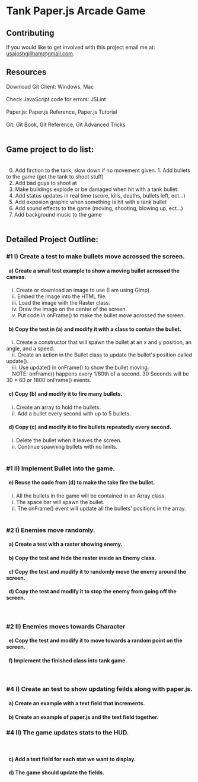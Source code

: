 <h1>Tank Paper.js Arcade Game</h1>

<h2>Contributing</h2>
If you would like to get involved with this project email me at: <a href="mailto:usajoshgillham@gmail.com">usajoshgillham@gmail.com</a>.

<h2>Resources</h2>
Download Git Client: <a ref="windows.github.com">Windows</a>, <a ref="http://mac.github.com">Mac</a>
<br><br>
Check JavaScript code for errors: <a ref="http://www.jslint.com">JSLint</a>
<br><br>
Paper.js:
<a ref="http://paperjs.org/reference">Paper.js Reference</a>, <a ref="http://paperjs.org/tutorials">Paper.js Tutorial</a>
<br><br>
Git:
<a ref="http://git-scm.com/book">Git Book</a>, <a ref="http://gitready.com">Git Reference</a>, <a ref="http://gitfu.wordpress.com">Git Advanced Tricks</a>
<br><br>

<h2>Game project to do list:</h2>
<br>
&nbsp;&nbsp;0. Add firction to the tank, slow down if no movement given.
1. Add bullets to the game (get the tank to shoot stuff)
<br>
&nbsp;&nbsp;2. Add bad guys to shoot at
<br>
&nbsp;&nbsp;3. Make buildings explode or be damaged when hit with a tank bullet
<br>
&nbsp;&nbsp;4. Add status updates in real time (score, kills, deaths, bullets left, ect...)
<br>
&nbsp;&nbsp;5. Add exposion graphic when something is hit with a tank bullet
<br>
&nbsp;&nbsp;6. Add sound effects to the game (moving, shooting, blowing up, ect...)
<br>
&nbsp;&nbsp;7. Add background music to the game
<br><br>

<h2>Detailed Project Outline:</h2>
<h3>&#35;1 I) Create a test to make bullets move acrossed the screen.</h3>
<h4>&nbsp;&nbsp;a) Create a small test example to show a moving bullet acrossed the canvas.</h4>
&nbsp;&nbsp;&nbsp;&nbsp;i. Create or download an image to use (I am using Gimp).<br>
&nbsp;&nbsp;&nbsp;&nbsp;ii. Embed the image into the HTML file.<br>
&nbsp;&nbsp;&nbsp;&nbsp;iii. Load the image with the Raster class.<br>
&nbsp;&nbsp;&nbsp;&nbsp;iv. Draw the image on the center of the screen.<br>
&nbsp;&nbsp;&nbsp;&nbsp;v. Put code in onFrame() to make the bullet move acrossed the screen.<br>
<h4>&nbsp;&nbsp;b) Copy the test in (a) and modify it with a class to contain the bullet.</h4>
&nbsp;&nbsp;&nbsp;&nbsp;i. Create a constructor that will spawn the bullet at an x and y position, an angle, and a speed.<br>
&nbsp;&nbsp;&nbsp;&nbsp;ii. Create an action in the Bullet class to update the bullet's position called update().<br>
&nbsp;&nbsp;&nbsp;&nbsp;iii. Use update() in onFrame() to show the bullet moving.<br>
&nbsp;&nbsp;&nbsp;&nbsp;NOTE: onFrame() happens every 1/60th of a second. 30 Seconds will be 30 * 60 or 1800 onFrame() events.<br>
<h4>&nbsp;&nbsp;c) Copy (b) and modify it to fire many bullets.</h4>
&nbsp;&nbsp;&nbsp;&nbsp;i. Create an array to hold the bullets.<br>
&nbsp;&nbsp;&nbsp;&nbsp;ii. Add a bullet every second with up to 5 bullets.<br>
<h4>&nbsp;&nbsp;d) Copy (c) and modify it to fire bullets repeatedly every second.</h4>
&nbsp;&nbsp;&nbsp;&nbsp;i. Delete the bullet when it leaves the screen.<br>
&nbsp;&nbsp;&nbsp;&nbsp;ii. Continue spawning bullets with no limits.<br>
<br>

<h3>&#35;1 II) Implement Bullet into the game.</h3>
<h4>&nbsp;&nbsp;e) Reuse the code from (d) to make the take fire the bullet.</h4>
&nbsp;&nbsp;&nbsp;&nbsp;i. All the bullets in the game will be contained in an Array class.<br>
&nbsp;&nbsp;&nbsp;&nbsp;i. The space bar will spawn the bullet.<br>
&nbsp;&nbsp;&nbsp;&nbsp;ii. The onFrame() event will update all the bullets' positions in the array.<br>
<br>

<h3>&#35;2 I) Enemies move randomly.</h3>
<h4>&nbsp;&nbsp;a) Create a test with a raster showing enemy.</h4>
<h4>&nbsp;&nbsp;b) Copy the test and hide the raster inside an Enemy class.</h4>
<h4>&nbsp;&nbsp;c) Copy the test and modify it to randomly move the enemy around the screen.</h4>
<h4>&nbsp;&nbsp;d) Copy the test and modify it to stop the enemy from going off the screen.</h4>
<br>

<h3>&#35;2 II) Enemies moves towards Character</h3>
<h4>&nbsp;&nbsp;e) Copy the test and modify it to move towards a random point on the screen.</h4>
<h4>&nbsp;&nbsp;f) Implement the finished class into tank game.</h4>
<br>

<h3>&#35;4 I) Create an test to show updating feilds along with paper.js.</h3>
<h4>&nbsp;&nbsp;a) Create an example with a text field that increments.</h4>
<h4>&nbsp;&nbsp;b) Create an example of paper.js and the text field together.</h4>
<h3>&#35;4 II) The game updates stats to the HUD.</h3>
<br>

<h4>&nbsp;&nbsp;c) Add a text field for each stat we want to display.</h4>
<h4>&nbsp;&nbsp;d) The game should update the fields.</h4>
